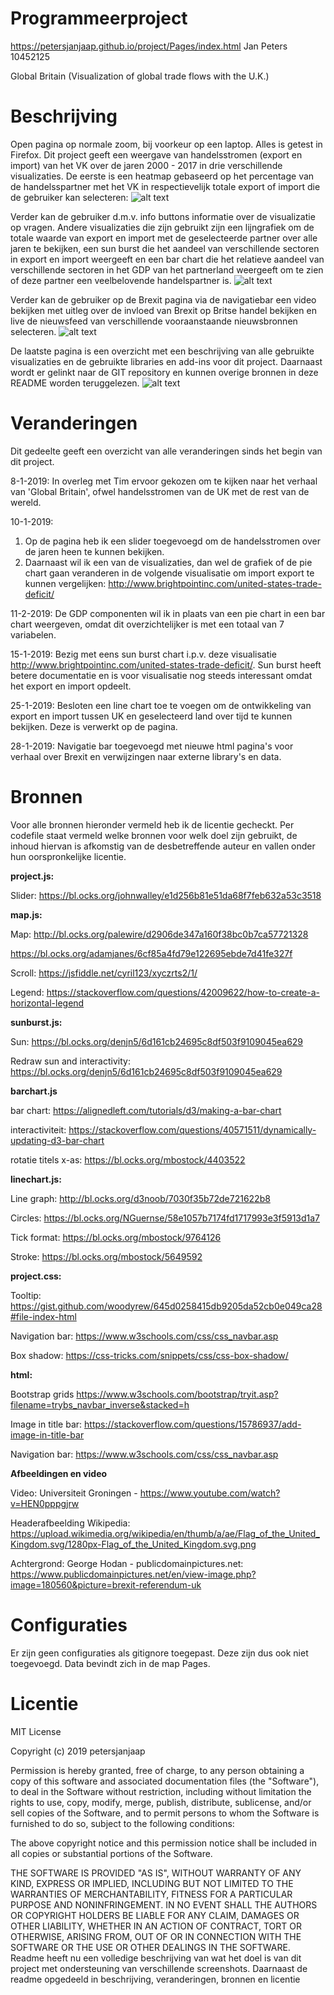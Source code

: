 # Programmeerproject
https://petersjanjaap.github.io/project/Pages/index.html
Jan Peters 10452125

Global Britain (Visualization of global trade flows with the U.K.)

# Beschrijving
Open pagina op normale zoom, bij voorkeur op een laptop. Alles is getest in Firefox.
Dit project geeft een weergave van handelsstromen (export en import) van het VK over de jaren 2000 - 2017 in drie verschillende visualizaties. De eerste is een heatmap gebaseerd op het percentage van de handelsspartner met het VK in respectievelijk totale export of import die de gebruiker kan selecteren:
![alt text](https://github.com/petersjanjaap/project/blob/master/Images/Index_p1.png)

Verder kan de gebruiker d.m.v. info buttons informatie over de visualizatie op vragen. Andere visualizaties die zijn gebruikt zijn een lijngrafiek om de totale waarde van export en import met de geselecteerde partner over alle jaren te bekijken, een sun burst die het aandeel van verschillende sectoren in export en import weergeeft en een bar chart die het relatieve aandeel van verschillende sectoren in het GDP van het partnerland weergeeft om te zien of deze partner een veelbelovende handelspartner is.
![alt text](https://github.com/petersjanjaap/project/blob/master/Images/Index_p2.png)

Verder kan de gebruiker op de Brexit pagina via de navigatiebar een video bekijken met uitleg over de invloed van Brexit op Britse handel bekijken en live de nieuwsfeed van verschillende vooraanstaande nieuwsbronnen selecteren.
![alt text](https://github.com/petersjanjaap/project/blob/master/Images/Brexit.png)

De laatste pagina is een overzicht met een beschrijving van alle gebruikte visualizaties en de gebruikte libraries en add-ins voor dit project. Daarnaast wordt er gelinkt naar de GIT repository en kunnen overige bronnen in deze README worden teruggelezen.
![alt text](https://github.com/petersjanjaap/project/blob/master/Images/About.png)


# Veranderingen
Dit gedeelte geeft een overzicht van alle veranderingen sinds het begin van dit project.

8-1-2019: 
In overleg met Tim ervoor gekozen om te kijken naar het verhaal van 'Global Britain', ofwel handelsstromen van de UK met de rest van de wereld.  


10-1-2019:
1) Op de pagina heb ik een slider toegevoegd om de handelsstromen over de jaren heen te kunnen bekijken. 
2) Daarnaast wil ik een van de visualizaties, dan wel de grafiek of de pie chart gaan veranderen in de volgende visualisatie om import export te kunnen vergelijken: http://www.brightpointinc.com/united-states-trade-deficit/

11-2-2019:
De GDP componenten wil ik in plaats van een pie chart in een bar chart weergeven, omdat dit overzichtelijker is met een totaal van 7 variabelen.

15-1-2019:
Bezig met eens sun burst chart i.p.v. deze visualisatie http://www.brightpointinc.com/united-states-trade-deficit/. Sun burst heeft betere documentatie en is voor visualisatie nog steeds interessant omdat het export en import opdeelt. 

25-1-2019:
Besloten een line chart toe te voegen om de ontwikkeling van export en import tussen UK en geselecteerd land over tijd te kunnen bekijken. Deze is verwerkt op de pagina.

28-1-2019:
Navigatie bar toegevoegd met nieuwe html pagina's voor verhaal over Brexit en verwijzingen naar externe library's en data.

# Bronnen
Voor alle bronnen hieronder vermeld heb ik de licentie gecheckt. Per codefile staat vermeld welke bronnen voor welk doel zijn gebruikt, de inhoud hiervan is afkomstig van de desbetreffende auteur en vallen onder hun oorspronkelijke licentie.

**project.js:**

Slider: https://bl.ocks.org/johnwalley/e1d256b81e51da68f7feb632a53c3518

**map.js:**


Map: http://bl.ocks.org/palewire/d2906de347a160f38bc0b7ca57721328

https://bl.ocks.org/adamjanes/6cf85a4fd79e122695ebde7d41fe327f

Scroll: https://jsfiddle.net/cyril123/xyczrts2/1/

Legend: https://stackoverflow.com/questions/42009622/how-to-create-a-horizontal-legend


**sunburst.js:**


Sun: https://bl.ocks.org/denjn5/6d161cb24695c8df503f9109045ea629

Redraw sun and interactivity: https://bl.ocks.org/denjn5/6d161cb24695c8df503f9109045ea629

**barchart.js**


bar chart: https://alignedleft.com/tutorials/d3/making-a-bar-chart

interactiviteit: https://stackoverflow.com/questions/40571511/dynamically-updating-d3-bar-chart

rotatie titels x-as: https://bl.ocks.org/mbostock/4403522

**linechart.js:**


Line graph: http://bl.ocks.org/d3noob/7030f35b72de721622b8

Circles: https://bl.ocks.org/NGuernse/58e1057b7174fd1717993e3f5913d1a7

Tick format: https://bl.ocks.org/mbostock/9764126

Stroke: https://bl.ocks.org/mbostock/5649592

**project.css:**

Tooltip: https://gist.github.com/woodyrew/645d0258415db9205da52cb0e049ca28#file-index-html

Navigation bar: https://www.w3schools.com/css/css_navbar.asp

Box shadow: https://css-tricks.com/snippets/css/css-box-shadow/

**html:**

Bootstrap grids https://www.w3schools.com/bootstrap/tryit.asp?filename=trybs_navbar_inverse&stacked=h

Image in title bar: https://stackoverflow.com/questions/15786937/add-image-in-title-bar

Navigation bar: https://www.w3schools.com/css/css_navbar.asp

**Afbeeldingen en video**

Video: Universiteit Groningen - https://www.youtube.com/watch?v=HEN0pppgjrw

Headerafbeelding Wikipedia:  https://upload.wikimedia.org/wikipedia/en/thumb/a/ae/Flag_of_the_United_Kingdom.svg/1280px-Flag_of_the_United_Kingdom.svg.png

Achtergrond: George Hodan - publicdomainpictures.net: https://www.publicdomainpictures.net/en/view-image.php?image=180560&picture=brexit-referendum-uk

# Configuraties
Er zijn geen configuraties als gitignore toegepast. Deze zijn dus ook niet toegevoegd. Data bevindt zich in de map Pages.

# Licentie
MIT License

Copyright (c) 2019 petersjanjaap

Permission is hereby granted, free of charge, to any person obtaining a copy
of this software and associated documentation files (the "Software"), to deal
in the Software without restriction, including without limitation the rights
to use, copy, modify, merge, publish, distribute, sublicense, and/or sell
copies of the Software, and to permit persons to whom the Software is
furnished to do so, subject to the following conditions:

The above copyright notice and this permission notice shall be included in all
copies or substantial portions of the Software.

THE SOFTWARE IS PROVIDED "AS IS", WITHOUT WARRANTY OF ANY KIND, EXPRESS OR
IMPLIED, INCLUDING BUT NOT LIMITED TO THE WARRANTIES OF MERCHANTABILITY,
FITNESS FOR A PARTICULAR PURPOSE AND NONINFRINGEMENT. IN NO EVENT SHALL THE
AUTHORS OR COPYRIGHT HOLDERS BE LIABLE FOR ANY CLAIM, DAMAGES OR OTHER
LIABILITY, WHETHER IN AN ACTION OF CONTRACT, TORT OR OTHERWISE, ARISING FROM,
OUT OF OR IN CONNECTION WITH THE SOFTWARE OR THE USE OR OTHER DEALINGS IN THE
SOFTWARE.
Readme heeft nu een volledige beschrijving van wat het doel is van dit project met ondersteuning van verschillende screenshots. Daarnaast de readme opgedeeld in beschrijving, veranderingen, bronnen en licentie
